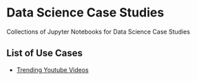 # Data Science Case Studies

Collections of Jupyter Notebooks for Data Science Case Studies

## List of Use Cases

- [Trending Youtube Videos](./trending-youtube-videos)

